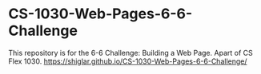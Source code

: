 # CS-1030-Web-Pages-6-6-Challenge
This repository is for the 6-6 Challenge: Building a Web Page. Apart of CS Flex 1030.
https://shiglar.github.io/CS-1030-Web-Pages-6-6-Challenge/
